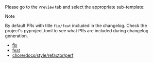 
Please go to the `Preview` tab and select the appropriate sub-template:

> [!NOTE]
> By default PRs with title `fix/feat` included in the changelog. Check the project's pyproject.toml to see what PRs are included during changelog generation.

* [fix](?title=fix%3A%20%5BJIRA%3AXXX%5D%20%3Cadd-PR-title%3E&expand=1&template=bug_fix.md)
* [feat](?title=feat%3A%20%5BJIRA%3AXXX%5D%20%3Cadd-PR-title%3E&expand=1&template=feature.md)
* [chore/docs/style/refactor/perf](?title=%3Cchore%2Fdocs%2Fstyle%2Frefactor%2Fperf%3E%3A%20%5BJIRA%3A%20XXX%5D&expand=1&template=other.md)

<!-- 
TITLE should be in following format, default scope is feat above:

    scope: [JIRA-ticket-number] Concise PR title

Scopes with definitions:

  fix:  a commit of the type fix patches a bug in your codebase
        (this correlates with PATCH in semantic versioning).

  feat: a commit of the type feat introduces a new feature to the codebase
        (this correlates with MINOR in semantic versioning).

  BREAKING CHANGE: a commit that has the text BREAKING CHANGE: at the beginning of
                   its optional body or footer section introduces a breaking API change
                   (correlating with MAJOR in semantic versioning).

  Others: commit types other than fix: and feat: are allowed,
          like chore:, docs:, style:, refactor:, perf:, test:, and others.
          Notice these types are not mandated by the conventional commits specification,
          and have no implicit effect in semantic versioning (unless they include a BREAKING CHANGE).

We use conventional commits spec: https://www.conventionalcommits.org/en/v1.0.0/
And commitizen to manage version bumps & changelog
-->